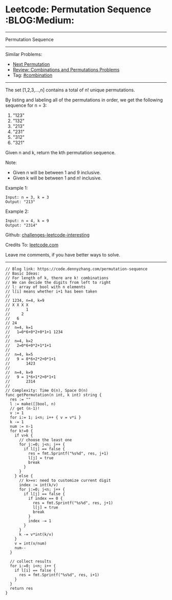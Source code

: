 # Leetcode: Permutation Sequence     :BLOG:Medium:


---

Permutation Sequence  

---

Similar Problems:  
-   [Next Permutation](https://code.dennyzhang.com/next-permutation)
-   [Review: Combinations and Permutations Problems](https://code.dennyzhang.com/review-combination)
-   Tag: [#combination](https://code.dennyzhang.com/tag/combination)

---

The set [1,2,3,&#x2026;,n] contains a total of n! unique permutations.  

By listing and labeling all of the permutations in order, we get the following sequence for n = 3:  

1.  "123"
2.  "132"
3.  "213"
4.  "231"
5.  "312"
6.  "321"

Given n and k, return the kth permutation sequence.  

Note:  

-   Given n will be between 1 and 9 inclusive.
-   Given k will be between 1 and n! inclusive.

Example 1:  

    Input: n = 3, k = 3
    Output: "213"

Example 2:  

    Input: n = 4, k = 9
    Output: "2314"

Github: [challenges-leetcode-interesting](https://github.com/DennyZhang/challenges-leetcode-interesting/tree/master/permutation-sequence)  

Credits To: [leetcode.com](https://leetcode.com/problems/permutation-sequence/description/)  

Leave me comments, if you have better ways to solve.  

---

    // Blog link: https://code.dennyzhang.com/permutation-sequence
    // Basic Ideas:
    // For length of k, there are k! combinations
    // We can decide the digits from left to right
    // l: array of bool with n elements
    // l[i] means whether i+1 has been taken
    //
    // 1234, n=4, k=9
    // X X X X
    //       1
    //     2
    //   6
    // 24
    //  n=4, k=1
    //   1=0*6+0*2+0*1+1 1234
    //
    //  n=4, k=2
    //   2=0*6+0*2+1*1+1
    //
    //  n=4, k=5
    //   9 = 0*6+2*2+0*1+1
    //       1423
    //
    //  n=4, k=9
    //   9 = 1*6+1*2+0*1+1
    //       2314
    //
    // Complexity: Time O(n), Space O(n)
    func getPermutation(n int, k int) string {
      res := ""
      l := make([]bool, n)
      // get (n-1)!
      v := 1
      for i:= 1; i<n; i++ { v = v*i }
      k -= 1
      num := n-1
      for k!=0 {
        if v>k {
          // choose the least one
          for j:=0; j<n; j++ {
            if l[j] == false {
              res = fmt.Sprintf("%s%d", res, j+1)
              l[j] = true
              break
            }
          }
        } else {
          // k>=v: need to customize current digit
          index := int(k/v)
          for j:=0; j<n; j++ {
            if l[j] == false {
              if index == 0 {
                res = fmt.Sprintf("%s%d", res, j+1)
                l[j] = true
                break
              }
              index -= 1
            }
          }
          k -= v*int(k/v)
        }
        v = int(v/num)
        num--
      }
    
      // collect results
      for i:=0; i<n; i++ {
        if l[i] == false {
          res = fmt.Sprintf("%s%d", res, i+1)
        }
      }
      return res
    }